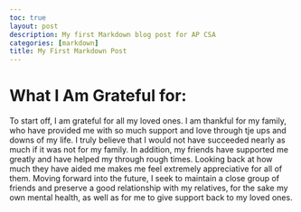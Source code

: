 ```yaml
---
toc: true
layout: post
description: My first Markdown blog post for AP CSA
categories: [markdown]
title: My First Markdown Post
---
```


# What I Am Grateful for:
To start off, I am grateful for all my loved ones. I am thankful for my family, who have provided me with so much support and love through tje ups and downs of my life. I truly believe that I would not have succeeded nearly as much if it was not for my family. In addition, my friends have supported me greatly and have helped my through rough times. Looking back at how much they have aided me makes me feel extremely appreciative for all of them. Moving forward into the future, I seek to maintain a close group of friends and preserve a good relationship with my relatives, for the sake my own mental health, as well as for me to give support back to my loved ones.